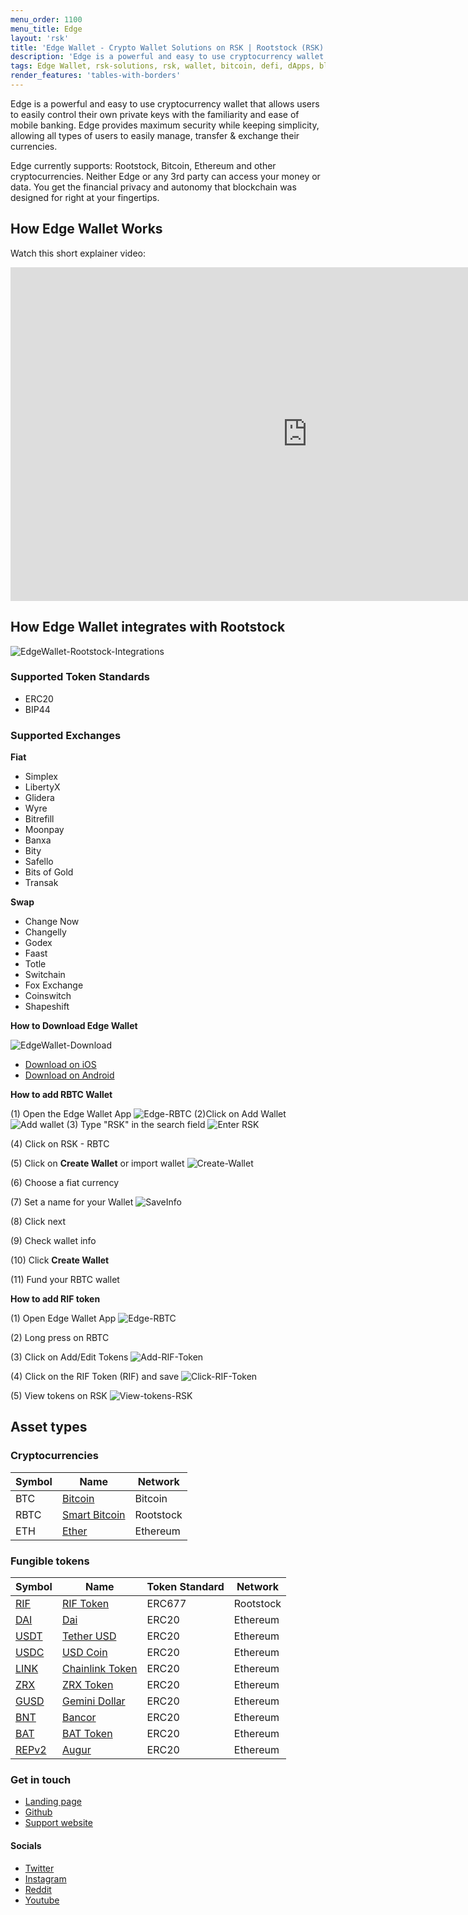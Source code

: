 ```yaml
---
menu_order: 1100
menu_title: Edge
layout: 'rsk'
title: 'Edge Wallet - Crypto Wallet Solutions on RSK | Rootstock (RSK)'
description: 'Edge is a powerful and easy to use cryptocurrency wallet that allows users to easily control their own private keys with the familiarity and ease of mobile banking.'
tags: Edge Wallet, rsk-solutions, rsk, wallet, bitcoin, defi, dApps, blockchain, cryptowallet, rootstock
render_features: 'tables-with-borders'
---
```


Edge is a powerful and easy to use cryptocurrency wallet that allows users to easily control their own private keys with the familiarity and ease of mobile banking. Edge provides maximum security while keeping simplicity, allowing all types of users to easily manage, transfer & exchange their currencies.


Edge currently supports: Rootstock, Bitcoin, Ethereum and other cryptocurrencies. Neither Edge or any 3rd party can access your money or data. You get the financial privacy and autonomy that blockchain was designed for right at your fingertips.

## How Edge Wallet Works

Watch this short explainer video:

<div class="video-container">
  <iframe width="949" height="534" src="https://youtube.com/embed/5VDmSmgeqj8" frameborder="0" allow="accelerometer; autoplay; encrypted-media; gyroscope; picture-in-picture" allowfullscreen></iframe>
</div>

## How Edge Wallet integrates with Rootstock

![EdgeWallet-Rootstock-Integrations](/assets/img/solutions/edge/Edge-RSK.jpg)

### Supported Token Standards

- ERC20
- BIP44

### Supported Exchanges

**Fiat**

- Simplex
- LibertyX
- Glidera
- Wyre
- Bitrefill
- Moonpay
- Banxa
- Bity
- Safello
- Bits of Gold
- Transak

**Swap**

- Change Now
- Changelly
- Godex
- Faast
- Totle
- Switchain
- Fox Exchange
- Coinswitch
- Shapeshift

**How to Download Edge Wallet**

![EdgeWallet-Download](/assets/img/solutions/edge/Edge_banner_long.png)

- [Download on iOS](https://apps.apple.com/us/app/edge-crypto-bitcoin-wallet/id1344400091)
- [Download on Android](https://play.google.com/store/apps/details?id=co.edgesecure.app&hl=en_US&gl=US)

**How to add RBTC Wallet**

(1) Open the Edge Wallet App
![Edge-RBTC](/assets/img/solutions/edge/add-wallet-home.jpg)
(2)Click on Add Wallet
![Add wallet](/assets/img/solutions/edge/add-rbtc.jpg)
(3) Type "RSK" in the search field
![Enter RSK](/assets/img/solutions/edge/search-rsk.jpg)

(4) Click on RSK - RBTC

(5) Click on **Create Wallet** or import wallet
![Create-Wallet](/assets/img/solutions/edge/create-wallet.png)

(6) Choose a fiat currency

(7) Set a name for your Wallet
![SaveInfo](/assets/img/solutions/edge/create-wallet-title.jpg)

(8) Click next

(9) Check wallet info

(10) Click **Create Wallet**

(11) Fund your RBTC wallet

**How to add RIF token**

(1) Open Edge Wallet App
![Edge-RBTC](/assets/img/solutions/edge/add-rif.jpg)

(2) Long press on RBTC

(3) Click on Add/Edit Tokens
![Add-RIF-Token](/assets/img/solutions/edge/add-rif-token.jpg)

(4) Click on the RIF Token (RIF) and save
![Click-RIF-Token](/assets/img/solutions/edge/select-token.jpg)

(5) View tokens on RSK
![View-tokens-RSK](/assets/img/solutions/edge/view-rif-rbtc-token.jpg)

## Asset types

### Cryptocurrencies

| Symbol | Name | Network |
| --- | --- | --- |
| BTC | [Bitcoin](https://bitcoin.org/bitcoin.pdf) | Bitcoin |
| RBTC | [Smart Bitcoin](/rsk/rbtc/) | Rootstock |
| ETH | [Ether](https://ethereum.org/en/eth/) | Ethereum |

### Fungible tokens

| Symbol | Name | Token Standard | Network |
| --- | --- | --- | --- |
| [RIF](https://explorer.rootstock.io/address/0x2acc95758f8b5f583470ba265eb685a8f45fc9d5) | [RIF Token](/rif/token/) | ERC677 | Rootstock |
| [DAI](https://etherscan.io/token/0x6b175474e89094c44da98b954eedeac495271d0f) | [Dai](https://makerdao.com/ ) | ERC20 | Ethereum |
| [USDT](https://etherscan.io/token/0xdac17f958d2ee523a2206206994597c13d831ec7) | [Tether USD](https://tether.to/)  | ERC20 | Ethereum |
| [USDC](https://etherscan.io/token/0xa0b86991c6218b36c1d19d4a2e9eb0ce3606eb48) | [USD Coin](https://www.centre.io/)  | ERC20 | Ethereum |
| [LINK](https://etherscan.io/token/0x514910771af9ca656af840dff83e8264ecf986ca) | [Chainlink Token](https://chain.link/)  | ERC20 | Ethereum |
| [ZRX](https://etherscan.io/token/0xe41d2489571d322189246dafa5ebde1f4699f498) | [ZRX Token](https://0x.org/)  | ERC20 | Ethereum |
| [GUSD](https://etherscan.io/token/0x056fd409e1d7a124bd7017459dfea2f387b6d5cd) | [Gemini Dollar](https://gemini.com/dollar/)  | ERC20 | Ethereum |
| [BNT](https://etherscan.io/token/0x1f573d6fb3f13d689ff844b4ce37794d79a7ff1c) | [Bancor](https://bancor.network/ )  | ERC20 | Ethereum |
| [BAT](https://etherscan.io/token/0x0d8775f648430679a709e98d2b0cb6250d2887ef) | [BAT Token](https://basicattentiontoken.org/)  | ERC20 | Ethereum |
| [REPv2](https://etherscan.io/token/0x221657776846890989a759ba2973e427dff5c9bb) | [Augur](https://www.augur.net/)  | ERC20 | Ethereum |

### Get in touch

- [Landing page](https://edge.app/)
- [Github](https://github.com/EdgeApp)
- [Support website](https://support.edge.app/support/home)

#### Socials

- [Twitter](https://twitter.com/EdgeWallet)
- [Instagram](https://www.instagram.com/edgewallet/)
- [Reddit](https://www.reddit.com/r/EdgeWallet/)
- [Youtube](https://www.youtube.com/c/Edgesecure/videos)
